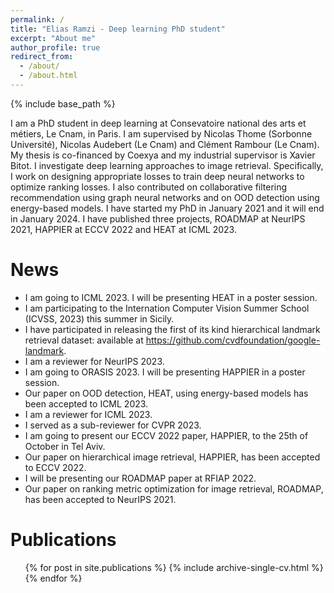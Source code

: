 ```yaml
---
permalink: /
title: "Elias Ramzi - Deep learning PhD student"
excerpt: "About me"
author_profile: true
redirect_from:
  - /about/
  - /about.html
---
```


{% include base_path %}

I am a PhD student in deep learning at Consevatoire national des arts et métiers, Le Cnam, in Paris. I am supervised by Nicolas Thome (Sorbonne Université), Nicolas Audebert (Le Cnam) and Clément Rambour (Le Cnam).
My thesis is co-financed by Coexya and my industrial supervisor is Xavier Bitot.
I investigate deep learning approaches to image retrieval. Specifically, I work on designing appropriate losses to train deep neural networks to optimize ranking losses. I also contributed on collaborative filtering recommendation using graph neural networks and on OOD detection using energy-based models. I have started my PhD in January 2021 and it will end in January 2024.
I have published three projects, ROADMAP at NeurIPS 2021, HAPPIER at ECCV 2022 and HEAT at ICML 2023.

<!-- A data-driven personal website
====== -->

News
======
* I am going to ICML 2023. I will be presenting HEAT in a poster session.
* I am participating to the Internation Computer Vision Summer School (ICVSS, 2023) this summer in Sicily.
* I have participated in releasing the first of its kind hierarchical landmark retrieval dataset: available at https://github.com/cvdfoundation/google-landmark.
* I am a reviewer for NeurIPS 2023.
* I am going to ORASIS 2023. I will be presenting HAPPIER in a poster session.
* Our paper on OOD detection, HEAT, using energy-based models has been accepted to ICML 2023.
* I am a reviewer for ICML 2023.
* I served as a sub-reviewer for CVPR 2023.
* I am going to present our ECCV 2022 paper, HAPPIER, to the 25th of October in Tel Aviv.
* Our paper on hierarchical image retrieval, HAPPIER, has been accepted to ECCV 2022.
* I will be presenting our ROADMAP paper at RFIAP 2022.
* Our paper on ranking metric optimization for image retrieval, ROADMAP, has been accepted to NeurIPS 2021.


Publications
======
  <ul>{% for post in site.publications %}
    {% include archive-single-cv.html %}
  {% endfor %}</ul>
